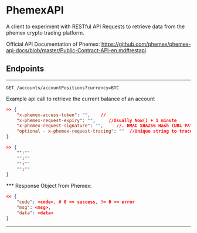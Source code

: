 # PhemexAPI
A client to experiment with RESTful API Requests to retrieve data from the phemex crypto trading platform.

Official API Documentation of Phemex: https://github.com/phemex/phemex-api-docs/blob/master/Public-Contract-API-en.md#restapi

## Endpoints

***

``GET /accounts/accountPositions?currency=BTC``

Example api call to retrieve the current balance of an account

```json header
>> {
    "x-phemex-access-token": "",    //
    "x-phemex-request-expiry": "",     //Usually Now() + 1 minute
    "x-phemex-request-signature": "",     //. HMAC SHA256 Hash (URL PATH + Query String + Expiry + body)
    "optional - x-phemex-request-tracing": ""  //Unique string to trace request (<40 byte)
}
```
```json body
>> {
    "":""
    "":""
    "":""
    "":""
}
```

*** Response Object from Phemex: 
```json
<< {
    "code": <code>, # 0 == success, != 0 == error
    "msg": <msg>,
    "data": <data>
}


```
***
